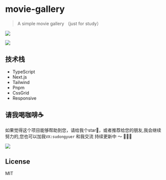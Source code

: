 # movie-gallery
> A simple movie gallery （just for study）

![](https://tva1.sinaimg.cn/large/e6c9d24egy1h289y3kvwfj21p50u07gc.jpg)

![](https://tva1.sinaimg.cn/large/e6c9d24egy1h289z9u73fj20ss1eiwmv.jpg)
## 技术栈

- TypeScript
- Next.js
- Tailwind
- Pnpm
- CssGrid
- Responsive

## 请我喝咖啡☕️
如果觉得这个项目能够帮助到您，请给我个star🌟，或者推荐给您的朋友,我会继续努力的,您也可以加我`VX:sudongyuer` 和我交流
持续更新中 ～ 🚀🚀🚀

![](https://tva1.sinaimg.cn/large/e6c9d24egy1h1h9qs8rhmj20u00u0765.jpg)

## License
MIT
